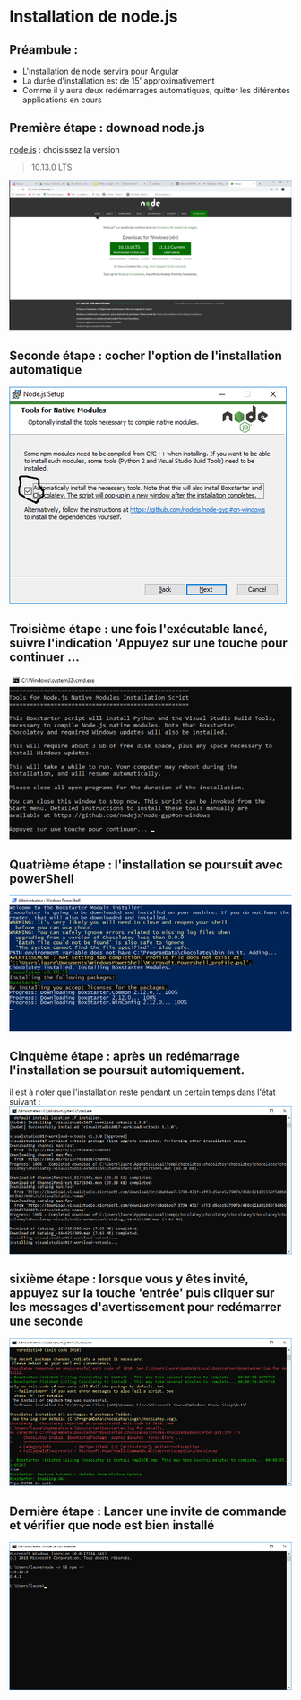 # Installation de node.js
## Préambule :
* L'installation de node servira pour Angular
* La durée d'installation est de 15' approximativement
* Comme il y aura deux redémarrages automatiques, quitter les diférentes applications en cours

## Première étape : downoad node.js
[node.js](https://nodejs.org/en/) : choisissez la version 
> 10.13.0 LTS

![image](nodejsDownload.png)

## Seconde étape : cocher l'option de l'installation automatique
![image](tickAutomatically.png)

## Troisième étape : une fois l'exécutable lancé, suivre l'indication 'Appuyez sur une touche pour continuer ...
![image](lancementInstall.png)

## Quatrième étape : l'installation se poursuit avec powerShell
![image](PowerShell.png)

## Cinquème étape : après un redémarrage l'installation se poursuit automiquement.
il est à noter que l'installation reste pendant un certain temps dans l'état suivant :
![image](longTimeInstall.png)

## sixième étape : lorsque vous y êtes invité, appuyez sur la touche 'entrée' puis cliquer sur les messages d'avertissement pour redémarrer une seconde
![image](keyEnter.png)

## Dernière étape : Lancer une invite de commande et vérifier que node est bien installé
![image](finalSpep.png)



